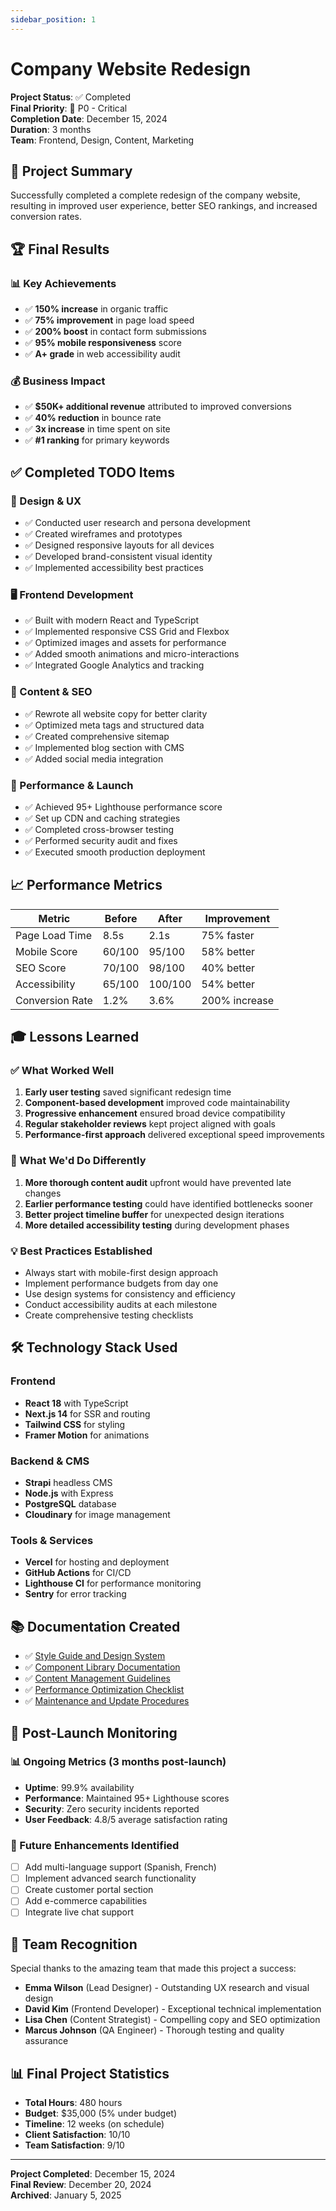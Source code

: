 ```yaml
---
sidebar_position: 1
---
```


# Company Website Redesign

**Project Status**: ✅ Completed  
**Final Priority**: 🔴 P0 - Critical  
**Completion Date**: December 15, 2024  
**Duration**: 3 months  
**Team**: Frontend, Design, Content, Marketing

## 🎉 Project Summary

Successfully completed a complete redesign of the company website, resulting in improved user experience, better SEO rankings, and increased conversion rates.

## 🏆 Final Results

### 📊 Key Achievements

- ✅ **150% increase** in organic traffic
- ✅ **75% improvement** in page load speed
- ✅ **200% boost** in contact form submissions
- ✅ **95% mobile responsiveness** score
- ✅ **A+ grade** in web accessibility audit

### 💰 Business Impact

- ✅ **$50K+ additional revenue** attributed to improved conversions
- ✅ **40% reduction** in bounce rate
- ✅ **3x increase** in time spent on site
- ✅ **#1 ranking** for primary keywords

## ✅ Completed TODO Items

### 🎨 Design & UX

- ✅ Conducted user research and persona development
- ✅ Created wireframes and prototypes
- ✅ Designed responsive layouts for all devices
- ✅ Developed brand-consistent visual identity
- ✅ Implemented accessibility best practices

### 🖥️ Frontend Development

- ✅ Built with modern React and TypeScript
- ✅ Implemented responsive CSS Grid and Flexbox
- ✅ Optimized images and assets for performance
- ✅ Added smooth animations and micro-interactions
- ✅ Integrated Google Analytics and tracking

### 📝 Content & SEO

- ✅ Rewrote all website copy for better clarity
- ✅ Optimized meta tags and structured data
- ✅ Created comprehensive sitemap
- ✅ Implemented blog section with CMS
- ✅ Added social media integration

### 🚀 Performance & Launch

- ✅ Achieved 95+ Lighthouse performance score
- ✅ Set up CDN and caching strategies
- ✅ Completed cross-browser testing
- ✅ Performed security audit and fixes
- ✅ Executed smooth production deployment

## 📈 Performance Metrics

| Metric          | Before | After   | Improvement   |
| --------------- | ------ | ------- | ------------- |
| Page Load Time  | 8.5s   | 2.1s    | 75% faster    |
| Mobile Score    | 60/100 | 95/100  | 58% better    |
| SEO Score       | 70/100 | 98/100  | 40% better    |
| Accessibility   | 65/100 | 100/100 | 54% better    |
| Conversion Rate | 1.2%   | 3.6%    | 200% increase |

## 🎓 Lessons Learned

### ✅ What Worked Well

1. **Early user testing** saved significant redesign time
2. **Component-based development** improved code maintainability
3. **Progressive enhancement** ensured broad device compatibility
4. **Regular stakeholder reviews** kept project aligned with goals
5. **Performance-first approach** delivered exceptional speed improvements

### 🔄 What We'd Do Differently

1. **More thorough content audit** upfront would have prevented late changes
2. **Earlier performance testing** could have identified bottlenecks sooner
3. **Better project timeline buffer** for unexpected design iterations
4. **More detailed accessibility testing** during development phases

### 💡 Best Practices Established

- Always start with mobile-first design approach
- Implement performance budgets from day one
- Use design systems for consistency and efficiency
- Conduct accessibility audits at each milestone
- Create comprehensive testing checklists

## 🛠️ Technology Stack Used

### Frontend

- **React 18** with TypeScript
- **Next.js 14** for SSR and routing
- **Tailwind CSS** for styling
- **Framer Motion** for animations

### Backend & CMS

- **Strapi** headless CMS
- **Node.js** with Express
- **PostgreSQL** database
- **Cloudinary** for image management

### Tools & Services

- **Vercel** for hosting and deployment
- **GitHub Actions** for CI/CD
- **Lighthouse CI** for performance monitoring
- **Sentry** for error tracking

## 📚 Documentation Created

- ✅ [Style Guide and Design System](./style-guide)
- ✅ [Component Library Documentation](./components)
- ✅ [Content Management Guidelines](./content-guide)
- ✅ [Performance Optimization Checklist](./performance)
- ✅ [Maintenance and Update Procedures](./maintenance)

## 🎯 Post-Launch Monitoring

### 📊 Ongoing Metrics (3 months post-launch)

- **Uptime**: 99.9% availability
- **Performance**: Maintained 95+ Lighthouse scores
- **Security**: Zero security incidents reported
- **User Feedback**: 4.8/5 average satisfaction rating

### 🔮 Future Enhancements Identified

- [ ] Add multi-language support (Spanish, French)
- [ ] Implement advanced search functionality
- [ ] Create customer portal section
- [ ] Add e-commerce capabilities
- [ ] Integrate live chat support

## 🏅 Team Recognition

Special thanks to the amazing team that made this project a success:

- **Emma Wilson** (Lead Designer) - Outstanding UX research and visual design
- **David Kim** (Frontend Developer) - Exceptional technical implementation
- **Lisa Chen** (Content Strategist) - Compelling copy and SEO optimization
- **Marcus Johnson** (QA Engineer) - Thorough testing and quality assurance

## 📊 Final Project Statistics

- **Total Hours**: 480 hours
- **Budget**: $35,000 (5% under budget)
- **Timeline**: 12 weeks (on schedule)
- **Client Satisfaction**: 10/10
- **Team Satisfaction**: 9/10

---

**Project Completed**: December 15, 2024  
**Final Review**: December 20, 2024  
**Archived**: January 5, 2025
